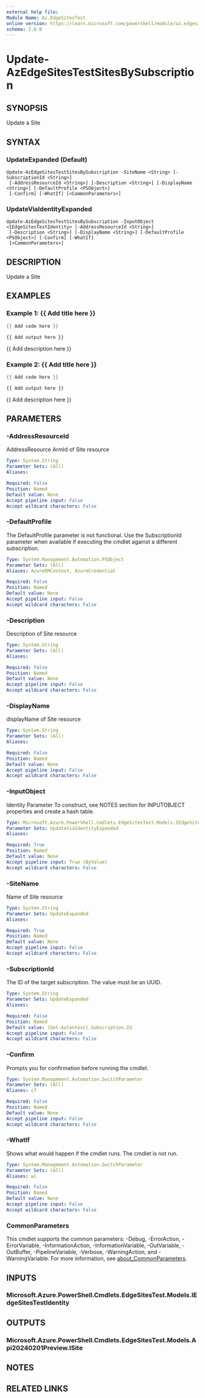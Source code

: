 ```yaml
---
external help file:
Module Name: Az.EdgeSitesTest
online version: https://learn.microsoft.com/powershell/module/az.edgesitestest/update-azedgesitestestsitesbysubscription
schema: 2.0.0
---
```


# Update-AzEdgeSitesTestSitesBySubscription

## SYNOPSIS
Update a Site

## SYNTAX

### UpdateExpanded (Default)
```
Update-AzEdgeSitesTestSitesBySubscription -SiteName <String> [-SubscriptionId <String>]
 [-AddressResourceId <String>] [-Description <String>] [-DisplayName <String>] [-DefaultProfile <PSObject>]
 [-Confirm] [-WhatIf] [<CommonParameters>]
```

### UpdateViaIdentityExpanded
```
Update-AzEdgeSitesTestSitesBySubscription -InputObject <IEdgeSitesTestIdentity> [-AddressResourceId <String>]
 [-Description <String>] [-DisplayName <String>] [-DefaultProfile <PSObject>] [-Confirm] [-WhatIf]
 [<CommonParameters>]
```

## DESCRIPTION
Update a Site

## EXAMPLES

### Example 1: {{ Add title here }}
```powershell
{{ Add code here }}
```

```output
{{ Add output here }}
```

{{ Add description here }}

### Example 2: {{ Add title here }}
```powershell
{{ Add code here }}
```

```output
{{ Add output here }}
```

{{ Add description here }}

## PARAMETERS

### -AddressResourceId
AddressResource ArmId of Site resource

```yaml
Type: System.String
Parameter Sets: (All)
Aliases:

Required: False
Position: Named
Default value: None
Accept pipeline input: False
Accept wildcard characters: False
```

### -DefaultProfile
The DefaultProfile parameter is not functional.
Use the SubscriptionId parameter when available if executing the cmdlet against a different subscription.

```yaml
Type: System.Management.Automation.PSObject
Parameter Sets: (All)
Aliases: AzureRMContext, AzureCredential

Required: False
Position: Named
Default value: None
Accept pipeline input: False
Accept wildcard characters: False
```

### -Description
Description of Site resource

```yaml
Type: System.String
Parameter Sets: (All)
Aliases:

Required: False
Position: Named
Default value: None
Accept pipeline input: False
Accept wildcard characters: False
```

### -DisplayName
displayName of Site resource

```yaml
Type: System.String
Parameter Sets: (All)
Aliases:

Required: False
Position: Named
Default value: None
Accept pipeline input: False
Accept wildcard characters: False
```

### -InputObject
Identity Parameter
To construct, see NOTES section for INPUTOBJECT properties and create a hash table.

```yaml
Type: Microsoft.Azure.PowerShell.Cmdlets.EdgeSitesTest.Models.IEdgeSitesTestIdentity
Parameter Sets: UpdateViaIdentityExpanded
Aliases:

Required: True
Position: Named
Default value: None
Accept pipeline input: True (ByValue)
Accept wildcard characters: False
```

### -SiteName
Name of Site resource

```yaml
Type: System.String
Parameter Sets: UpdateExpanded
Aliases:

Required: True
Position: Named
Default value: None
Accept pipeline input: False
Accept wildcard characters: False
```

### -SubscriptionId
The ID of the target subscription.
The value must be an UUID.

```yaml
Type: System.String
Parameter Sets: UpdateExpanded
Aliases:

Required: False
Position: Named
Default value: (Get-AzContext).Subscription.Id
Accept pipeline input: False
Accept wildcard characters: False
```

### -Confirm
Prompts you for confirmation before running the cmdlet.

```yaml
Type: System.Management.Automation.SwitchParameter
Parameter Sets: (All)
Aliases: cf

Required: False
Position: Named
Default value: None
Accept pipeline input: False
Accept wildcard characters: False
```

### -WhatIf
Shows what would happen if the cmdlet runs.
The cmdlet is not run.

```yaml
Type: System.Management.Automation.SwitchParameter
Parameter Sets: (All)
Aliases: wi

Required: False
Position: Named
Default value: None
Accept pipeline input: False
Accept wildcard characters: False
```

### CommonParameters
This cmdlet supports the common parameters: -Debug, -ErrorAction, -ErrorVariable, -InformationAction, -InformationVariable, -OutVariable, -OutBuffer, -PipelineVariable, -Verbose, -WarningAction, and -WarningVariable. For more information, see [about_CommonParameters](http://go.microsoft.com/fwlink/?LinkID=113216).

## INPUTS

### Microsoft.Azure.PowerShell.Cmdlets.EdgeSitesTest.Models.IEdgeSitesTestIdentity

## OUTPUTS

### Microsoft.Azure.PowerShell.Cmdlets.EdgeSitesTest.Models.Api20240201Preview.ISite

## NOTES

## RELATED LINKS


